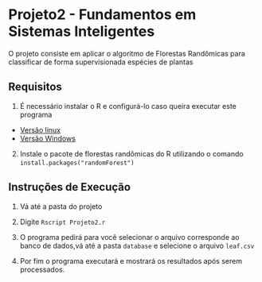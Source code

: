 # Projeto2 - Fundamentos em Sistemas Inteligentes
O projeto consiste em aplicar o algoritmo de Florestas Randômicas para classificar de forma supervisionada espécies de plantas

## Requisitos
1. É necessário instalar o R e configurá-lo caso queira executar este programa
- [Versão linux](http://www.jason-french.com/blog/2013/03/11/installing-r-in-linux/)
- [Versão Windows](https://cran.r-project.org/bin/windows/base/)

2. Instale o pacote de florestas randômicas do R utilizando o comando ```install.packages("randomForest")```

## Instruções de Execução

1. Vá até a pasta do projeto

2. Digite ```Rscript Projeto2.r```

3. O programa pedirá para você selecionar o arquivo corresponde ao banco de dados,vá até a pasta ```database``` e selecione o arquivo ```leaf.csv```

4. Por fim o programa executará e mostrará os resultados após serem processados.